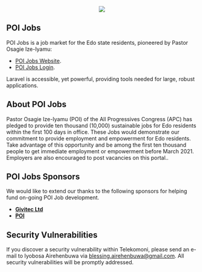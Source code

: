 <p align="center"><img src="https://poijobs.givitec.com/assets/images/favicon.png"></p>


## POI Jobs

POI Jobs is a job market for the Edo state residents, pioneered by Pastor Osagie Ize-Iyamu:

- [POI Jobs Website](https://www.poijobs.givitec.com).
- [POI Jobs Login](https://www.poijobs.givitec.com/login).

Laravel is accessible, yet powerful, providing tools needed for large, robust applications.

## About POI Jobs

Pastor Osagie Ize-Iyamu (POI) of the All Progressives Congress (APC) has pledged to provide ten thousand (10,000) sustainable jobs for Edo residents within the first 100 days in office. These Jobs would demonstrate our commitment to provide employment and empowerment for Edo residents. Take advantage of this opportunity and be among the first ten thousand people to get immediate employment or empowerment before March 2021. Employers are also encouraged to post vacancies on this portal..

## POI Jobs Sponsors

We would like to extend our thanks to the following sponsors for helping fund on-going POI Job development.

- **[Givitec Ltd](https://givitec.com/)**
- **[POI](https://pastorosagieizeiyamu.com/)**


## Security Vulnerabilities

If you discover a security vulnerability within Telekomoni, please send an e-mail to Iyobosa Airehenbuwa via [blessing.airehenbuwa@gmail.com](mailto:blessing.airehenbuwa@gmail.com). All security vulnerabilities will be promptly addressed.


